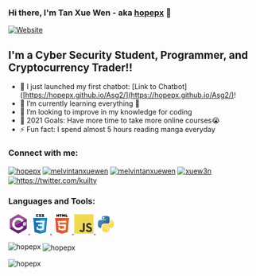### Hi there, I'm Tan Xue Wen - aka [hopepx](https://hopeparadoxsolos.wixsite.com/tanxuewen) 👋

[![Website](https://img.shields.io/website?label=https://hopeparadoxsolos.wixsite.com/tanxuewen&style=for-the-badge&url=https%3A%2F%2Fhttps://hopeparadoxsolos.wixsite.com/tanxuewen)](https://hopeparadoxsolos.wixsite.com/tanxuewen)
## I'm a Cyber Security Student, Programmer, and Cryptocurrency Trader!!

- 🔭 I just launched my first chatbot: [Link to Chatbot]([https://hopepx.github.io/Asg2/](https://hopepx.github.io/Asg2/)!
- 🌱 I’m currently learning everything 🤣
- 👯 I’m looking to improve in my knowledge for coding
- 🥅 2021 Goals: Have more time to take more online courses😭
- ⚡ Fun fact:  I spend almost 5 hours reading manga everyday

### Connect with me:
<a href="https://www.youtube.com/c/hopepx" target="blank"><img align="center" src="https://raw.githubusercontent.com/rahuldkjain/github-profile-readme-generator/master/src/images/icons/Social/youtube.svg" alt="hopepx" height="30" width="40" /></a>
<a href="https://linkedin.com/in/melvintanxuewen" target="blank"><img align="center" src="https://raw.githubusercontent.com/rahuldkjain/github-profile-readme-generator/master/src/images/icons/Social/linked-in-alt.svg" alt="melvintanxuewen" height="30" width="40" /></a>
<a href="https://www.facebook.com/tan.xuewen02/" target="blank"><img align="center" src="https://raw.githubusercontent.com/rahuldkjain/github-profile-readme-generator/master/src/images/icons/Social/facebook.svg" alt="melvintanxuewen" height="30" width="40" /></a>
<a href="https://www.instagram.com/xuew3n/" target="blank"><img align="center" src="https://raw.githubusercontent.com/rahuldkjain/github-profile-readme-generator/master/src/images/icons/Social/instagram.svg" alt="xuew3n" height="30" width="40" /></a>
<a href="https://twitter.com/kuilty" target="blank"><img align="center" src="https://raw.githubusercontent.com/rahuldkjain/github-profile-readme-generator/master/src/images/icons/Social/twitter.svg" alt="https://twitter.com/kuilty" height="30" width="40" /></a>
</p>

### Languages and Tools:
<p align="left"> <a href="https://www.w3schools.com/cs/" target="_blank"> <img src="https://raw.githubusercontent.com/devicons/devicon/master/icons/csharp/csharp-original.svg" alt="csharp" width="40" height="40"/> </a> <a href="https://www.w3schools.com/css/" target="_blank"> <img src="https://raw.githubusercontent.com/devicons/devicon/master/icons/css3/css3-original-wordmark.svg" alt="css3" width="40" height="40"/> </a> <a href="https://www.w3.org/html/" target="_blank"> <img src="https://raw.githubusercontent.com/devicons/devicon/master/icons/html5/html5-original-wordmark.svg" alt="html5" width="40" height="40"/> </a> <a href="https://developer.mozilla.org/en-US/docs/Web/JavaScript" target="_blank"> <img src="https://raw.githubusercontent.com/devicons/devicon/master/icons/javascript/javascript-original.svg" alt="javascript" width="40" height="40"/> </a> <a href="https://www.python.org" target="_blank"> <img src="https://raw.githubusercontent.com/devicons/devicon/master/icons/python/python-original.svg" alt="python" width="40" height="40"/> </a> </p>

<p><img align="left" src="https://github-readme-stats.vercel.app/api/top-langs?username=hopepx&show_icons=true&locale=en&layout=compact" alt="hopepx" /></p>

<p>&nbsp;<img align="center" src="https://github-readme-stats.vercel.app/api?username=hopepx&show_icons=true&locale=en" alt="hopepx" /></p>

<p><img align="center" src="https://github-readme-streak-stats.herokuapp.com/?user=hopepx&" alt="hopepx" /></p>
